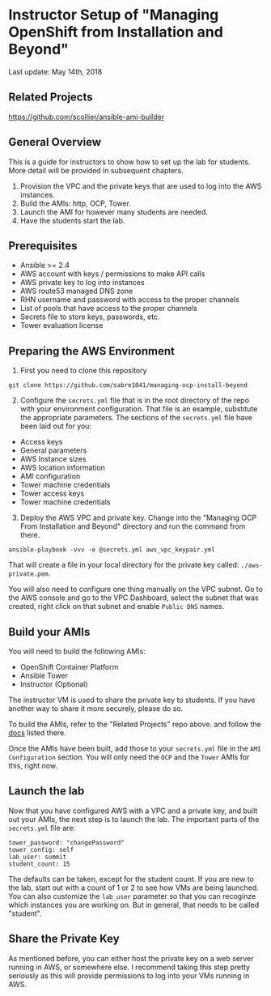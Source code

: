 # Instructor Setup of "Managing OpenShift from Installation and Beyond"

Last update: May 14th, 2018

## Related Projects

https://github.com/scollier/ansible-ami-builder

## General Overview

This is a guide for instructors to show how to set up the lab for students. More detail will be provided in subsequent chapters.

1. Provision the VPC and the private keys that are used to log into the AWS instances.
2. Build the AMIs: http, OCP, Tower.
3. Launch the AMI for however many students are needed.
4. Have the students start the lab.

## Prerequisites

* Ansible >= 2.4
* AWS account with keys / permissions to make API calls
* AWS private key to log into instances
* AWS route53 managed DNS zone
* RHN username and password with access to the proper channels
* List of pools that have access to the proper channels
* Secrets file to store keys, passwords, etc.
* Tower evaluation license

## Preparing the AWS Environment

1. First you need to clone this repository

```git clone https://github.com/sabre1041/managing-ocp-install-beyond```

2. Configure the `secrets.yml` file that is in the root directory of the repo with your environment configuration. That file is an example, substitute the appropriate parameters. The sections of the `secrets.yml` file have been laid out for you:

* Access keys
* General parameters
* AWS Instance sizes
* AWS location information
* AMI configuration
* Tower machine credentials
* Tower access keys
* Tower machine credentials


3. Deploy the AWS VPC and private key. Change into the "Managing OCP From Installation and Beyond" directory and run the command from there.

```ansible-playbook -vvv -e @secrets.yml aws_vpc_keypair.yml```

That will create a file in your local directory for the private key called: `./aws-private.pem`.

You will also need to configure one thing manually on the VPC subnet.  Go to the AWS console and go to the VPC Dashboard, select the subnet that was created, right click on that subnet and enable `Public DNS` names.

## Build your AMIs

You will need to build the following AMIs:
* OpenShift Container Platform
* Ansible Tower
* Instructor (Optional)

The instructor VM is used to share the private key to students.  If you have another way to share it more securely, please do so.

To build the AMIs, refer to the "Related Projects" repo above. and follow the [docs](https://github.com/scollier/ansible-ami-builder/blob/master/docs/getting-started.md) listed there.

Once the AMIs have been built, add those to your `secrets.yml` file in the `AMI Configuration` section.  You will only need the `OCP` and the `Tower` AMIs for this, right now.

## Launch the lab

Now that you have configured AWS with a VPC and a private key, and built out your AMIs, the next step is to launch the lab. The important parts of the `secrets.yml` file are:

```
tower_password: "changePassword"
tower_config: self
lab_user: summit
student_count: 15
```

The defaults can be taken, except for the student count. If you are new to the lab, start out with a count of 1 or 2 to see how VMs are being launched.  You can also customize the `lab_user` parameter so that you can recoginze which instances you are working on.  But in general, that needs to be called "student".

## Share the Private Key

As mentioned before, you can either host the private key on a web server running in AWS, or somewhere else.  I recommend taking this step pretty seriously as this will provide permissions to log into your VMs running in AWS.




